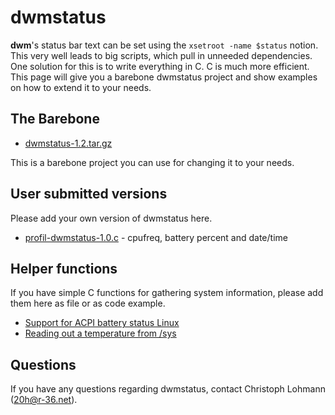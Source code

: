 dwmstatus
=========

**dwm**'s status bar text can be set using the `xsetroot -name $status`
notion. This very well leads to big scripts, which pull in unneeded
dependencies. One solution for this is to write everything in C. C is much
more efficient. This page will give you a barebone dwmstatus project and
show examples on how to extend it to your needs.

The Barebone
------------

* [dwmstatus-1.2.tar.gz](dwmstatus-1.2.tar.gz)

This is a barebone project you can use for changing it to your needs.

User submitted versions
-----------------------

Please add your own version of dwmstatus here. 

* [profil-dwmstatus-1.0.c](profil-dwmstatus-1.0.c) - cpufreq, battery percent and date/time


Helper functions
----------------

If you have simple C functions for gathering system information, please
add them here as file or as code example.

* [Support for ACPI battery status Linux](new-acpi-battery.c)
* [Reading out a temperature from /sys](dwmstatus-temperature.c)

Questions
---------

If you have any questions regarding dwmstatus, contact Christoph Lohmann
(<20h@r-36.net>).

